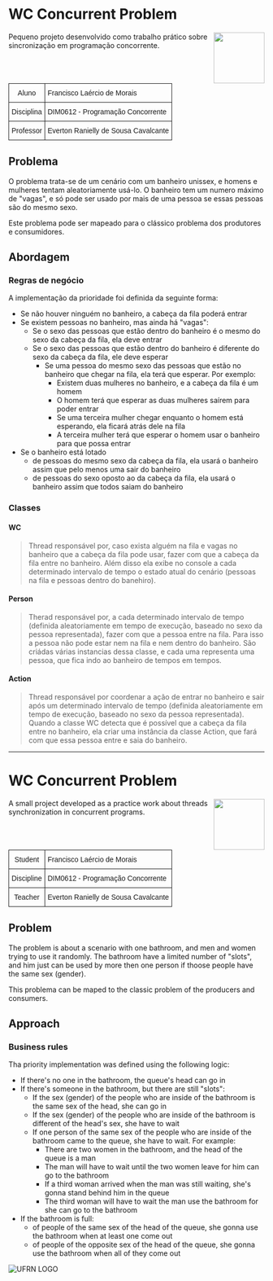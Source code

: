 # WC Concurrent Problem
<img src="https://upload.wikimedia.org/wikipedia/commons/thumb/0/05/Flag_of_Brazil.svg/2000px-Flag_of_Brazil.svg.png" align="right" width="100">

Pequeno projeto desenvolvido como trabalho prático sobre sincronização em programação concorrente.

<style type="text/css">
.tg  {border-collapse:collapse;border-spacing:0;}
.tg td{font-family:Arial, sans-serif;font-size:14px;padding:10px 5px;border-style:solid;border-width:1px;overflow:hidden;word-break:normal;}
.tg th{font-family:Arial, sans-serif;font-size:14px;font-weight:normal;padding:10px 5px;border-style:solid;border-width:1px;overflow:hidden;word-break:normal;}
.tg .tg-yw4l{vertical-align:top}
</style>
<table class="tg">
  <tr>
    <th class="tg-yw4l">Aluno</th>
    <td class="tg-yw4l">Francisco Laércio de Morais</td>
  </tr>
  <tr>
    <th class="tg-yw4l">Disciplina</th>
    <td class="tg-yw4l">DIM0612 - Programação Concorrente</td>
  </tr>
  <tr>
    <th class="tg-yw4l">Professor</th>
    <td class="tg-yw4l">Everton Ranielly de Sousa Cavalcante</td>
  </tr>
</table>

## Problema
O problema trata-se de um cenário com um banheiro unissex, e homens e mulheres tentam aleatoriamente usá-lo. O banheiro tem um numero máximo de "vagas", e só pode ser usado por mais de uma pessoa se essas pessoas são do mesmo sexo.

Este problema pode ser mapeado para o clássico problema dos produtores e consumidores.

## Abordagem

### Regras de negócio
A implementação da prioridade foi definida da seguinte forma:

* Se não houver ninguém no banheiro, a cabeça da fila poderá entrar
* Se existem pessoas no banheiro, mas ainda há "vagas":
  * Se o sexo das pessoas que estão dentro do banheiro é o mesmo do sexo da cabeça da fila, ela deve entrar
  * Se o sexo das pessoas que estão dentro do banheiro é diferente do sexo da cabeça da fila, ele deve esperar
    * Se uma pessoa do mesmo sexo das pessoas que estão no banheiro que chegar na fila, ela terá que esperar. Por exemplo:
      * Existem duas mulheres no banheiro, e a cabeça da fila é um homem
      * O homem terá que esperar as duas mulheres saírem para poder entrar
      * Se uma terceira mulher chegar enquanto o homem está esperando, ela ficará atrás dele na fila
      * A terceira mulher terá que esperar o homem usar o banheiro para que possa entrar
* Se o banheiro está lotado
    * de pessoas do mesmo sexo da cabeça da fila, ela usará o banheiro assim que pelo menos uma sair do banheiro
    * de pessoas do sexo oposto ao da cabeça da fila, ela usará o banheiro assim que todos saiam do banheiro
    
### Classes

#### WC
> Thread responsável por, caso exista alguém na fila e vagas no banheiro que a cabeça da fila pode usar, fazer com que a cabeça da fila entre no banheiro. Além disso ela exibe no console a cada determinado intervalo de tempo o estado atual do cenário (pessoas na fila e pessoas dentro do banehiro).

#### Person
> Therad responsável por, a cada determinado intervalo de tempo (definida aleatoriamente em tempo de execução, baseado no sexo da pessoa representada), fazer com que a pessoa entre na fila. Para isso a pessoa não pode estar nem na fila e nem dentro do banheiro. São criádas várias instancias dessa classe, e cada uma representa uma pessoa, que fica indo ao banheiro de tempos em tempos. 

#### Action
> Thread responsável por coordenar a ação de entrar no banheiro e sair após um determinado intervalo de tempo (definida aleatoriamente em tempo de execução, baseado no sexo da pessoa representada). Quando a classe WC detecta que é possível que a cabeça da fila entre no banheiro, ela criar uma instância da classe Action, que fará com que essa pessoa entre e saia do banheiro.

----------

# WC Concurrent Problem
<img src="http://geo5.net/imagens/Bandeira-dos-Estados-Unidos-2000px.png" align="right" width="100">

A small project developed as a practice work about threads synchronization in concurrent programs.

<style type="text/css">
.tg  {border-collapse:collapse;border-spacing:0;}
.tg td{font-family:Arial, sans-serif;font-size:14px;padding:10px 5px;border-style:solid;border-width:1px;overflow:hidden;word-break:normal;}
.tg th{font-family:Arial, sans-serif;font-size:14px;font-weight:normal;padding:10px 5px;border-style:solid;border-width:1px;overflow:hidden;word-break:normal;}
.tg .tg-yw4l{vertical-align:top}
</style>
<table class="tg">
  <tr>
    <th class="tg-yw4l">Student</th>
    <td class="tg-yw4l">Francisco Laércio de Morais</td>
  </tr>
  <tr>
    <th class="tg-yw4l">Discipline</th>
    <td class="tg-yw4l">DIM0612 - Programação Concorrente</td>
  </tr>
  <tr>
    <th class="tg-yw4l">Teacher</th>
    <td class="tg-yw4l">Everton Ranielly de Sousa Cavalcante</td>
  </tr>
</table>

## Problem
The problem is about a scenario with one bathroom, and men and women trying to use it randomly. The bathroom have a limited number of "slots", and him just can be used by more then one person if thoose people have the same sex (gender).

This problema can be maped to the classic problem of the producers and consumers.

## Approach

### Business rules
Tha priority implementation was defined using the following logic:

* If there's no one in the bathroom, the queue's head can go in
* If there's someone in the bathroom, but there are still "slots":
  * If the sex (gender) of the people who are inside of the bathroom is the same sex of the head, she can go in
  * If the sex (gender) of the people who are inside of the bathroom is different of the head's sex, she have to wait
  * If one person of the same sex of the people who are inside of the bathroom came to the queue, she have to wait. For example:
	  * There are two women in the bathroom, and the head of the queue is a man
	  * The man will have to wait until the two women leave for him can go to the bathroom
	  * If a third woman arrived when the man was still waiting, she's gonna stand behind him in the queue
	  * The third woman will have to wait the man use the bathroom for she can go to the bathroom
* If the bathroom is full:
	* of people of the same sex of the head of the queue, she gonna use the bathroom when at least one come out
	* of people of the opposite sex of the head of the queue, she gonna use the bathroom when all of they come out


![UFRN LOGO](http://www.quimica.ufrn.br/quimica/download/UFRN.png)
